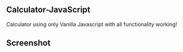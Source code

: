 ## Calculator-JavaScript

Calculator using only Vanilla Javascript with all functionality working!

## Screenshot
